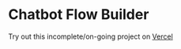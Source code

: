 # Chatbot Flow Builder


Try out this incomplete/on-going project on [Vercel](https://chatbot-atariopz.vercel.app/) 
